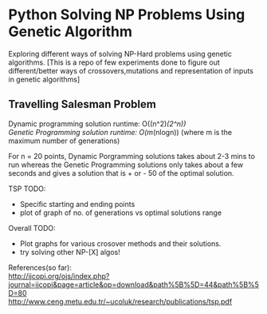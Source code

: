 # Python Solving NP Problems Using Genetic Algorithm

Exploring different ways of solving NP-Hard problems using genetic algorithms.
[This is a repo of few experiments done to figure out different/better ways of crossovers,mutations and representation of inputs in genetic algorithms]  

## Travelling Salesman Problem  
Dynamic programming solution runtime: O((n^2)*(2^n))  
Genetic Programming solution runtime: O(m*(nlogn)) (where m is the maximum number of generations)   

For n = 20 points, Dynamic Porgramming solutions takes about 2-3 mins to run whereas the Genetic Programming solutions only takes about a few seconds and gives a solution that is + or - 50 of the optimal solution.

TSP TODO:
- Specific starting and ending points
- plot of graph of no. of generations vs optimal solutions range



Overall TODO:
- Plot graphs for various crosover methods and their solutions.
- try solving other NP-[X] algos!

References(so far):  
http://ijcopi.org/ojs/index.php?journal=ijcopi&page=article&op=download&path%5B%5D=44&path%5B%5D=80  
http://www.ceng.metu.edu.tr/~ucoluk/research/publications/tsp.pdf  
